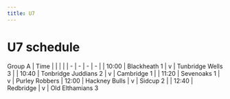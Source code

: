 ```yaml
---
title: U7
---
```

# U7 schedule

Group A
| Time | | | |
| - | - | - | - |
| 10:00 | Blackheath 1 | v | Tunbridge Wells 3 |
| 10:40 | Tonbridge Juddians 2 | v | Cambridge 1 |
| 11:20 | Sevenoaks 1 | v | Purley Robbers
| 12:00 | Hackney Bulls | v | Sidcup 2 |
| 12:40 | Redbridge | v | Old Elthamians 3
